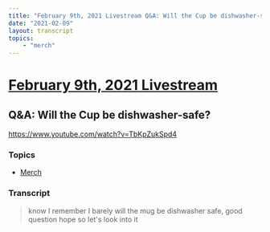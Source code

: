 ```yaml
---
title: "February 9th, 2021 Livestream Q&A: Will the Cup be dishwasher-safe?"
date: "2021-02-09"
layout: transcript
topics:
    - "merch"
---
```

# [February 9th, 2021 Livestream](../2021-02-09.md)
## Q&A: Will the Cup be dishwasher-safe?
https://www.youtube.com/watch?v=TbKpZukSpd4

### Topics
* [Merch](../topics/merch.md)

### Transcript

> know I remember I barely will the mug be dishwasher safe, good question hope so let's look into it
